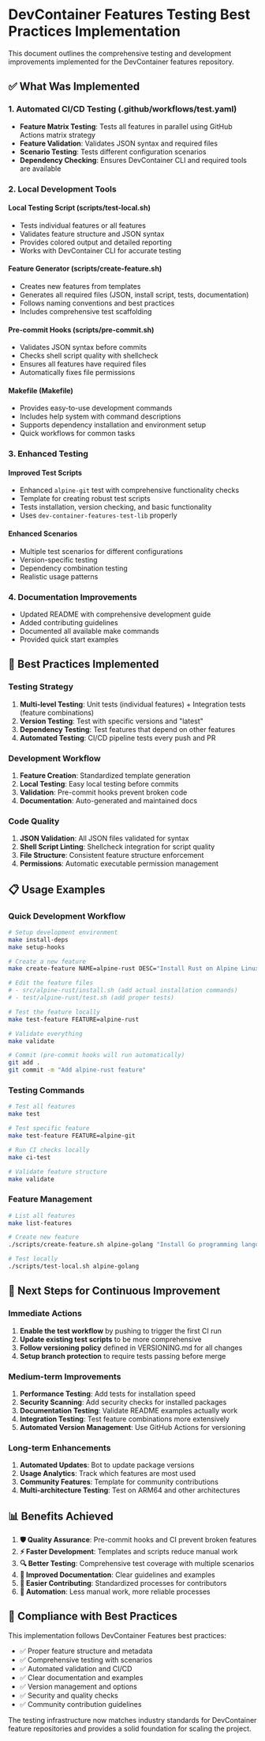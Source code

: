 # DevContainer Features Testing Best Practices Implementation

This document outlines the comprehensive testing and development improvements implemented for the DevContainer features repository.

## ✅ What Was Implemented

### 1. **Automated CI/CD Testing** (.github/workflows/test.yaml)

- **Feature Matrix Testing**: Tests all features in parallel using GitHub Actions matrix strategy
- **Feature Validation**: Validates JSON syntax and required files
- **Scenario Testing**: Tests different configuration scenarios
- **Dependency Checking**: Ensures DevContainer CLI and required tools are available

### 2. **Local Development Tools**

#### **Local Testing Script** (scripts/test-local.sh)

- Tests individual features or all features
- Validates feature structure and JSON syntax
- Provides colored output and detailed reporting
- Works with DevContainer CLI for accurate testing

#### **Feature Generator** (scripts/create-feature.sh)

- Creates new features from templates
- Generates all required files (JSON, install script, tests, documentation)
- Follows naming conventions and best practices
- Includes comprehensive test scaffolding

#### **Pre-commit Hooks** (scripts/pre-commit.sh)

- Validates JSON syntax before commits
- Checks shell script quality with shellcheck
- Ensures all features have required files
- Automatically fixes file permissions

#### **Makefile** (Makefile)

- Provides easy-to-use development commands
- Includes help system with command descriptions
- Supports dependency installation and environment setup
- Quick workflows for common tasks

### 3. **Enhanced Testing**

#### **Improved Test Scripts**

- Enhanced `alpine-git` test with comprehensive functionality checks
- Template for creating robust test scripts
- Tests installation, version checking, and basic functionality
- Uses `dev-container-features-test-lib` properly

#### **Enhanced Scenarios**

- Multiple test scenarios for different configurations
- Version-specific testing
- Dependency combination testing
- Realistic usage patterns

### 4. **Documentation Improvements**

- Updated README with comprehensive development guide
- Added contributing guidelines
- Documented all available make commands
- Provided quick start examples

## 🚀 Best Practices Implemented

### **Testing Strategy**

1. **Multi-level Testing**: Unit tests (individual features) + Integration tests (feature combinations)
2. **Version Testing**: Test with specific versions and "latest"
3. **Dependency Testing**: Test features that depend on other features
4. **Automated Testing**: CI/CD pipeline tests every push and PR

### **Development Workflow**

1. **Feature Creation**: Standardized template generation
2. **Local Testing**: Easy local testing before commits
3. **Validation**: Pre-commit hooks prevent broken code
4. **Documentation**: Auto-generated and maintained docs

### **Code Quality**

1. **JSON Validation**: All JSON files validated for syntax
2. **Shell Script Linting**: Shellcheck integration for script quality
3. **File Structure**: Consistent feature structure enforcement
4. **Permissions**: Automatic executable permission management

## 📋 Usage Examples

### Quick Development Workflow

```bash
# Setup development environment
make install-deps
make setup-hooks

# Create a new feature
make create-feature NAME=alpine-rust DESC="Install Rust on Alpine Linux"

# Edit the feature files
# - src/alpine-rust/install.sh (add actual installation commands)
# - test/alpine-rust/test.sh (add proper tests)

# Test the feature locally
make test-feature FEATURE=alpine-rust

# Validate everything
make validate

# Commit (pre-commit hooks will run automatically)
git add .
git commit -m "Add alpine-rust feature"
```

### Testing Commands

```bash
# Test all features
make test

# Test specific feature
make test-feature FEATURE=alpine-git

# Run CI checks locally
make ci-test

# Validate feature structure
make validate
```

### Feature Management

```bash
# List all features
make list-features

# Create new feature
./scripts/create-feature.sh alpine-golang "Install Go programming language"

# Test locally
./scripts/test-local.sh alpine-golang
```

## 🔧 Next Steps for Continuous Improvement

### **Immediate Actions**

1. **Enable the test workflow** by pushing to trigger the first CI run
2. **Update existing test scripts** to be more comprehensive
3. **Follow versioning policy** defined in VERSIONING.md for all changes
4. **Setup branch protection** to require tests passing before merge

### **Medium-term Improvements**

1. **Performance Testing**: Add tests for installation speed
2. **Security Scanning**: Add security checks for installed packages
3. **Documentation Testing**: Validate README examples actually work
4. **Integration Testing**: Test feature combinations more extensively
5. **Automated Version Management**: Use GitHub Actions for versioning

### **Long-term Enhancements**

1. **Automated Updates**: Bot to update package versions
2. **Usage Analytics**: Track which features are most used
3. **Community Features**: Template for community contributions
4. **Multi-architecture Testing**: Test on ARM64 and other architectures

## 📊 Benefits Achieved

1. **🛡️ Quality Assurance**: Pre-commit hooks and CI prevent broken features
2. **⚡ Faster Development**: Templates and scripts reduce manual work
3. **🔍 Better Testing**: Comprehensive test coverage with multiple scenarios
4. **📖 Improved Documentation**: Clear guidelines and examples
5. **🤝 Easier Contributing**: Standardized processes for contributors
6. **🔄 Automation**: Less manual work, more reliable processes

## 🎯 Compliance with Best Practices

This implementation follows DevContainer Features best practices:

- ✅ Proper feature structure and metadata
- ✅ Comprehensive testing with scenarios
- ✅ Automated validation and CI/CD
- ✅ Clear documentation and examples
- ✅ Version management and options
- ✅ Security and quality checks
- ✅ Community contribution guidelines

The testing infrastructure now matches industry standards for DevContainer feature repositories and provides a solid foundation for scaling the project.
